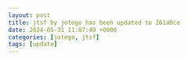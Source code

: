 ```yaml
---
layout: post
title: jtsf by jotego has been updated to 261a0ce
date: 2024-05-31 11:07:49 +0000
categories: [jotego, jtsf]
tags: [update]
---
```


